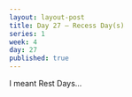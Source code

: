 ```yaml
---
layout: layout-post
title: Day 27 — Recess Day(s)
series: 1
week: 4
day: 27
published: true
---
```


<div class="ex_list">

  <div class="ex">
    <div class="name">
      I meant Rest Days...
    </div>
  </div>

</div>



